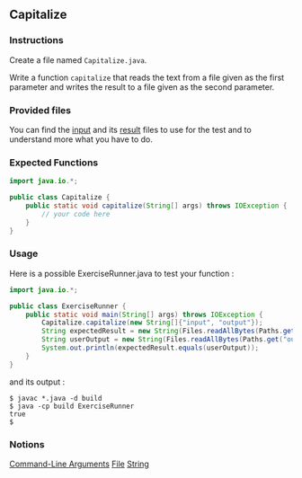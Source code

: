 ## Capitalize

### Instructions

Create a file named `Capitalize.java`.

Write a function `capitalize` that reads the text from a file given as the first parameter and writes the result to a file given as the second parameter.

### Provided files

You can find the [input](input.txt) and its [result](result.txt) files to use for the test and to understand more what you have to do.

### Expected Functions

```java
import java.io.*;

public class Capitalize {
    public static void capitalize(String[] args) throws IOException {
        // your code here
    }
}
```

### Usage

Here is a possible ExerciseRunner.java to test your function :

```java
import java.io.*;

public class ExerciseRunner {
    public static void main(String[] args) throws IOException {
        Capitalize.capitalize(new String[]{"input", "output"});
        String expectedResult = new String(Files.readAllBytes(Paths.get("result")));
        String userOutput = new String(Files.readAllBytes(Paths.get("output")));
        System.out.println(expectedResult.equals(userOutput));
    }
}
```

and its output :

```shell
$ javac *.java -d build
$ java -cp build ExerciseRunner
true
$
```

### Notions

[Command-Line Arguments](https://docs.oracle.com/javase/tutorial/essential/environment/cmdLineArgs.html)
[File](https://docs.oracle.com/javase/7/docs/api/java/nio/file/Files.html)
[String](https://docs.oracle.com/en/java/javase/17/docs/api/java.base/java/lang/String.html)
